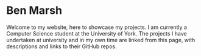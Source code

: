 # Ben Marsh

Welcome to my website, here to showcase my projects. I am currently a Computer Science student at the University of York. The projects I have undertaken at university and in my own time are linked from this page, with descriptions and links to their GitHub repos.
